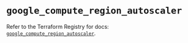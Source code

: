 # `google_compute_region_autoscaler`

Refer to the Terraform Registry for docs: [`google_compute_region_autoscaler`](https://registry.terraform.io/providers/hashicorp/google-beta/5.28.0/docs/resources/google_compute_region_autoscaler).
